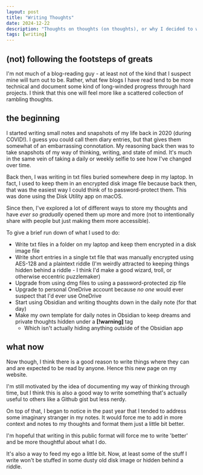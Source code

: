 ```yaml
---
layout: post
title: "Writing Thoughts"
date: 2024-12-22
description: "Thoughts on thoughts (on thoughts), or why I decided to write stuff here"
tags: [writing]
---
```

## (not) following the footsteps of greats

I'm not much of a blog-reading guy - at least not of the kind that I suspect mine will turn out to be. Rather, what few blogs I have read tend to be more technical and document some kind of long-winded progress through hard projects. I think that this one will feel more like a scattered collection of rambling thoughts. 

## the beginning
I started writing small notes and snapshots of my life back in 2020 (during COVID!). I guess you could call them diary entries, but that gives them somewhat of an embarrassing connotation. My reasoning back then was to take snapshots of my way of thinking, writing, and state of mind. It's much in the same vein of taking a daily or weekly selfie to see how I've changed over time. 

Back then, I was writing in txt files buried somewhere deep in my laptop. In fact, I used to keep them in an encrypted disk image file because back then, that was the easiest way I could think of to password-protect them. This was done using the Disk Utility app on macOS. 

Since then, I've explored a lot of different ways to store my thoughts and have *ever so gradually* opened them up more and more (not to intentionally share with people but just making them more accessible). 

To give a brief run down of what I used to do:

- Write txt files in a folder on my laptop and keep them encrypted in a disk image file
- Write short entries in a single txt file that was manually encrypted using AES-128 and a plaintext riddle (I'm weirdly attracted to keeping things hidden behind a riddle - I think I'd make a good wizard, troll, or otherwise eccentric puzzlemaker)
- Upgrade from using dmg files to using a password-protected zip file
- Upgrade to personal OneDrive account because *no one* would ever suspect that I'd ever use OneDrive
- Start using Obsidian and writing thoughts down in the daily note (for that day)
- Make my own template for daily notes in Obsidian to keep dreams and private thoughts hidden under a **[!warning]** tag
    - Which isn't actually hiding anything outside of the Obsidian app

## what now
Now though, I think there is a good reason to write things where they can and are expected to be read by anyone. Hence this new page on my website. 

I'm still motivated by the idea of documenting my way of thinking through time, but I think this is also a good way to write something that's actually useful to others like a Github gist but less nerdy. 

On top of that, I began to notice in the past year that I tended to address some imaginary stranger in my notes. It would force me to add in more context and notes to my thoughts and format them just a little bit better.

I'm hopeful that writing in this public format will force me to write 'better' and be more thoughtful about what I do. 

It's also a way to feed my ego a little bit. Now, at least some of the stuff I write won't be stuffed in some dusty old disk image or hidden behind a riddle. 
